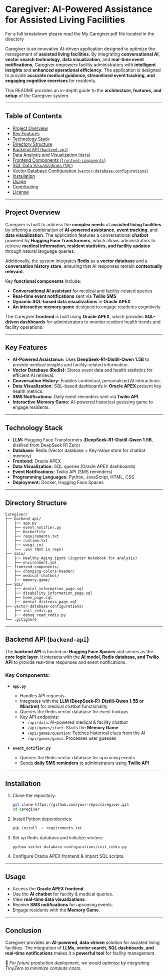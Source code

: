 # Caregiver: AI-Powered Assistance for Assisted Living Facilities

For a full breakdown please read the My Caregiver.pdf file located in the directory

Caregiver is an innovative AI-driven application designed to optimize the management of **assisted living facilities**. By integrating **conversational AI**, **vector search technology**, **data visualization**, and **real-time event notifications**, Caregiver empowers facility administrators with **intelligent insights** and **enhanced operational efficiency**. The application is designed to provide **accurate medical guidance, streamlined event tracking, and engaging cognitive exercises** for residents.

This README provides an in-depth guide to the **architecture, features, and setup** of the Caregiver system.

---

## **Table of Contents**

- [Project Overview](#project-overview)
- [Key Features](#key-features)
- [Technology Stack](#technology-stack)
- [Directory Structure](#directory-structure)
- [Backend API (`backend-api`)](#backend-api)
- [Data Analysis and Visualization (`data`)](#data-analysis-and-visualization)
- [Frontend Components (`frontend-components`)](#frontend-components)
- [SQL Data Visualizations (`SQL`)](#sql-data-visualizations)
- [Vector Database Configuration (`vector-database-configurations`)](#vector-database-configuration)
- [Installation](#installation)
- [Usage](#usage)
- [Contributing](#contributing)
- [License](#license)

---

## **Project Overview**

Caregiver is built to address the **complex needs** of **assisted living facilities** by offering a combination of **AI-powered assistance**, **event tracking**, and **data visualization**. The application features a conversational **chatbot** powered by **Hugging Face Transformers**, which allows administrators to retrieve **medical information, resident statistics, and facility updates** through natural language queries.

Additionally, the system integrates **Redis** as a **vector database** and a **conversation history store**, ensuring that AI responses remain **contextually relevant**.

Key **functional components** include:

- **Conversational AI assistant** for medical and facility-related queries
- **Real-time event notifications** sent via **Twilio SMS**
- **Dynamic SQL-based data visualizations** in **Oracle APEX**
- **An interactive memory game** designed to engage residents cognitively

The Caregiver **frontend** is built using **Oracle APEX**, which provides **SQL-driven dashboards** for administrators to monitor resident health trends and facility operations.

---

## **Key Features**

- **AI-Powered Assistance:** Uses **DeepSeek-R1-Distill-Qwen 1.5B** to provide medical insights and facility-related information.
- **Vector Database (Redis):** Stores event data and health statistics for efficient AI retrieval.
- **Conversation History:** Enables contextual, personalized AI interactions.
- **Data Visualization:** SQL-based dashboards in **Oracle APEX** present key health metrics.
- **SMS Notifications:** Daily event reminders sent via **Twilio API**.
- **Interactive Memory Game:** AI-powered historical guessing game to engage residents.

---

## **Technology Stack**

- **LLM:** Hugging Face Transformers (**DeepSeek-R1-Distill-Qwen 1.5B**, distilled from DeepSeek R1 Zero)
- **Database:** Redis (Vector database + Key-Value store for chatbot memory)
- **Frontend:** Oracle APEX
- **Data Visualization:** SQL queries (Oracle APEX dashboards)
- **Event Notifications:** Twilio API (SMS reminders)
- **Programming Languages:** Python, JavaScript, HTML, CSS
- **Deployment:** Docker, Hugging Face Spaces

---

## **Directory Structure**

```
Caregiver/
├── backend-api/
│   ├── app.py
│   ├── event_notifier.py
│   ├── Dockerfile
│   ├── requirements.txt
│   ├── runtime.txt
│   ├── uwsgi.ini
│   └── .env (Not in repo)
├── data/
│   ├── Healthy_Aging.ipynb (Jupyter Notebook for analysis)
│   ├── environment.yml
├── frontend-components/
│   ├── changing-colors-header/
│   ├── medical-chatbot/
│   ├── memory-game/
├── SQL/
│   ├── dental_information_page.sql
│   ├── disability_information_page.sql
│   ├── home_page.sql
│   ├── mental_distress_page.sql
├── vector-database-configurations/
│   ├── init_redis.py
│   ├── debug_read_redis.py
└── .gitignore
```

---

## **Backend API (`backend-api`)**

The **backend API** is hosted on **Hugging Face Spaces** and serves as the **core logic layer**. It interacts with the **AI model, Redis database, and Twilio API** to provide real-time responses and event notifications.

### **Key Components:**

- **`app.py`**
  - Handles API requests
  - Integrates with the **LLM (DeepSeek-R1-Distill-Qwen 1.5B or Minstrel)** for medical chatbot functionality
  - Queries the Redis vector database for event lookups
  - Key API endpoints:
    - `/api/data`: AI-powered medical & facility chatbot
    - `/api/games/start`: Starts the **Memory Game**
    - `/api/games/question`: Fetches historical clues from the AI
    - `/api/games/guess`: Processes user guesses

- **`event_notifier.py`**
  - Queries the Redis vector database for upcoming events
  - Sends **daily SMS reminders** to administrators using **Twilio API**

---

## **Installation**

1. Clone the repository:
   ```bash
   git clone https://github.com/your-repo/caregiver.git
   cd caregiver
   ```
2. Install Python dependencies:
   ```bash
   pip install -r requirements.txt
   ```
3. Set up Redis database and initialize vectors:
   ```bash
   python vector-database-configurations/init_redis.py
   ```
4. Configure Oracle APEX frontend & import SQL scripts.

---

## **Usage**

- Access the **Oracle APEX frontend**.
- Use the **AI chatbot** for facility & medical queries.
- View **real-time data visualizations**.
- Receive **SMS notifications** for upcoming events.
- Engage residents with the **Memory Game**.

---

## **Conclusion**

Caregiver provides an **AI-powered, data-driven** solution for assisted living facilities. The integration of **LLMs, vector search, SQL dashboards, and real-time notifications** makes it a **powerful tool** for facility management.

🚀 *For future production deployment, we would optimize by integrating TinyZero to minimize compute costs.*
